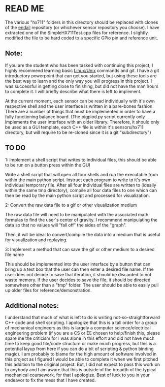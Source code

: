 # READ ME
The various "hx711" folders in this directory should be replaced with clones of the [endail](https://github.com/endail/hx711) repository (or whichever sensor repository you choose). I have extracted one of the SimpleHX711Test.cpp files for reference. I slightly modified the file to be hard coded to a specific GPio pin and reference unit.


Note: 
-------

If you are the student who has been tasked with continuing this project, I highly recommend learning basic [Linux/Unix](https://www.geeksforgeeks.org/basic-linux-commands/) commands and git. I have a git introductory powerpoint that can get you started, but using these tools are the best way to learn and the only way you will progress in this project. I was successful in getting close to finishing, but did not have the man hours to complete it. I will briefly describe what there is left to implement.

At the current moment, each sensor can be read individually with it's own respective shell and the user interface is written in a bare-bones fashion. There are a number of things that must be implemented in order to have a fully functioning balance board. (The pigpiod.py script currently only implements the user interface with an older library. Therefore, it should only be used as a GUI template, each C++ file is within it's sensors/hx711 directory, but will require to be re-cloned since it is a git "subdirectory")

TO DO
--------

1: Implement a shell script that writes to individual files, this should be able to be run on a button press within the GUI

Write a shell script that will open all four shells and run the executable from within the main python script. Instruct each program to write to it's own individual temporary file. After all four individual files are written to (ideally within the same tmp directory), compile all four data files to one which can then be read by the main python script and processed for visualization. 

2: Convert the raw data file to a gif or other visualization medium

The raw data file will need to be manipulated with the associated math formulas to find the user's center of gravity. I recommend manipulating the data so that no values will "fall off" the sides of the "graph".

Then, it will be ideal to convert/compile the data into a medium that is useful for visualization and replaying. 

3: Implement a method that can save the gif or other medium to a desired file name

This should be implemented into the user interface by a button that can bring up a text box that the user can then enter a desired file name. If the user does not decide to save that iteration, it should be discarded to not waste memory. If the user decides to save the file, it should be directed somewhere other than a "tmp" folder. The user should be able to easily pull up older files for reference/demonstration.

Additional notes:
-----------------

I understand that much of what is left to do is writing not-so-straightforward C++ code and shell scripting. I apologize that this is a tall order for a group of mechanical engineers as this is largely a computer science/electrical engineering problem (if you are a CS or EE chosen to help/finish this, please spare me the criticism for I was alone in this effort and did not have much time to keep good file/code structure or make much progress, but this is a potential layup from here if you can do a bit of scripting & python binding magic). I am probably to blame for the high amount of software involved in this project as I figured I would be able to complete it when we first pitched this addition to the original project. But, I did not expect to pass this work on to anybody and I am aware that this is outside of the breadth of the typical mechanical coursework, for that I apologize. Best of luck to you in your endeavor to fix the mess that I have created. 
